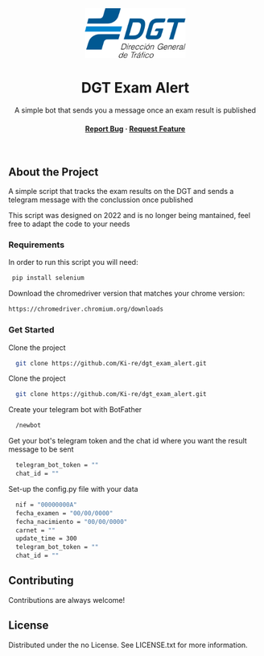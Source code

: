 <div align="center">
  <img src="logo.png" alt="logo" width="200" height="auto" />
  <h1>DGT Exam Alert</h1>
  
  <p>
    A simple bot that sends you a message once an exam result is published
  </p>
  
<h4>
    <a href="https://github.com/Ki-re/dgt_exam_alert/issues/">Report Bug</a>
  <span> · </span>
    <a href="https://github.com/Ki-re/dgt_exam_alert/issues/">Request Feature</a>
  </h4>
</div>

<br />

<!-- About the Project -->
## About the Project

A simple script that tracks the exam results on the DGT and sends a telegram message with the conclussion once published

This script was designed on 2022 and is no longer being mantained, feel free to adapt the code to your needs

<!-- Requirements -->
### Requirements

In order to run this script you will need: 

```bash
 pip install selenium
```

Download the chromedriver version that matches your chrome version: 

```bash
https://chromedriver.chromium.org/downloads
```

### Get Started

Clone the project

```bash
  git clone https://github.com/Ki-re/dgt_exam_alert.git
```

Clone the project

```bash
  git clone https://github.com/Ki-re/dgt_exam_alert.git
```

Create your telegram bot with BotFather

```bash
  /newbot
```

Get your bot's telegram token and the chat id where you want the result message to be sent

```bash
  telegram_bot_token = ""
  chat_id = ""
```

Set-up the config.py file with your data

```bash
  nif = "00000000A"
  fecha_examen = "00/00/0000"
  fecha_nacimiento = "00/00/0000"
  carnet = ""
  update_time = 300 
  telegram_bot_token = ""
  chat_id = ""
```

## Contributing

Contributions are always welcome!

<!-- License -->
## License

Distributed under the no License. See LICENSE.txt for more information.
